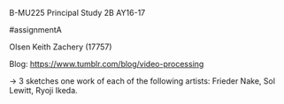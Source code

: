 B-MU225 Principal Study 2B AY16-17

#assignmentA

Olsen Keith Zachery (17757)

Blog: https://www.tumblr.com/blog/video-processing

-> 3 sketches one work of each of the following artists: Frieder Nake, Sol Lewitt, Ryoji Ikeda.
